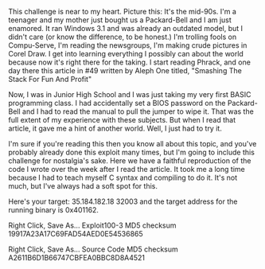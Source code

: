This challenge is near to my heart. Picture this: It's the mid-90s. I'm a teenager and my mother just bought us a Packard-Bell and I am just enamored. It ran Windows 3.1 and was already an outdated model, but I didn't care (or know the difference, to be honest.) I'm trolling fools on Compu-Serve, I'm reading the newsgroups, I'm making crude pictures in Corel Draw. I get into learning everything I possibly can about the world because now it's right there for the taking. I start reading Phrack, and one day there this article in #49 written by Aleph One titled, "Smashing The Stack For Fun And Profit"

Now, I was in Junior High School and I was just taking my very first BASIC programming class. I had accidentally set a BIOS password on the Packard-Bell and I had to read the manual to pull the jumper to wipe it. That was the full extent of my experience with these subjects. But when I read that article, it gave me a hint of another world. Well, I just had to try it.

I'm sure if you're reading this then you know all about this topic, and you've probably already done this exploit many times, but I'm going to include this challenge for nostalgia's sake. Here we have a faithful reproduction of the code I wrote over the week after I read the article. It took me a long time because I had to teach myself C syntax and compiling to do it. It's not much, but I've always had a soft spot for this.

Here's your target: 35.184.182.18 32003 and the target address for the running binary is 0x401162.

Right Click, Save As... Exploit100-3
MD5 checksum 19917A23A17C69FAD54AED0E54536865

Right Click, Save As... Source Code
MD5 checksum A2611B6D1B66747CBFEA0BBC8D8A4521
